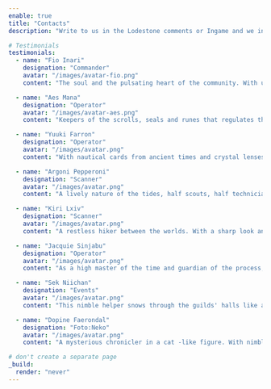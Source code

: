 ```yaml
---
enable: true
title: "Contacts"
description: "Write to us in the Lodestone comments or Ingame and we invite you to a *get to know each other* at our discord."

# Testimonials
testimonials:
  - name: "Fio Inari"
    designation: "Commander"
    avatar: "/images/avatar-fio.png"
    content: "The soul and the pulsating heart of the community. With unshakable courage and clear voice, she guides the crowd through storm and fire, plans strategies and implements visions."

  - name: "Aes Mana"
    designation: "Operator"
    avatar: "/images/avatar-aes.png"
    content: "Keepers of the scrolls, seals and runes that regulates the flow of the Free Company. Manages archives, resources and laws like a magician with her magic formulas and thus keeps the heart of the community beating."

  - name: "Yuuki Farron"
    designation: "Operator"
    avatar: "/images/avatar.png"
    content: "With nautical cards from ancient times and crystal lenses, he searches the oceans for diving boats and mystical wrecks, while he guards the boundary stones and secret paths of secular owners on land."

  - name: "Argoni Pepperoni"
    designation: "Scanner"
    avatar: "/images/avatar.png"
    content: "A lively nature of the tides, half scouts, half technicians. With shiny pearl lenses and waterproof note rollers following the board captain on every expedition. He checks rumps, collects data from the depths, checks maps for secret underwater paths and ensures that every boat is ready to go."

  - name: "Kiri Lxiv"
    designation: "Scanner"
    avatar: "/images/avatar.png"
    content: "A restless hiker between the worlds. With a sharp look and magical eyepiece, he spies far beyond the limits of the kingdom, always looking for more worthy souls"

  - name: "Jacquie Sinjabu"
    designation: "Operator"
    avatar: "/images/avatar.png"
    content: "As a high master of the time and guardian of the process, she woves a network of perfect moments from chaos and appointments."

  - name: "Sek Niichan"
    designation: "Events"
    avatar: "/images/avatar.png"
    content: "This nimble helper snows through the guilds' halls like a goblin. It distributes invitations as spark magic, collects stories, brings provisions and lifts the mood of every festival with a smile."

  - name: "Dopine Faerondal"
    designation: "Foto:Neko"
    avatar: "/images/avatar.png"
    content: "A mysterious chronicler in a cat -like figure. With nimble paws and sharp eyes, she captures the adventures in magical picture rollers. 📸 Shoot!"

# don't create a separate page
_build:
  render: "never"
---
```

